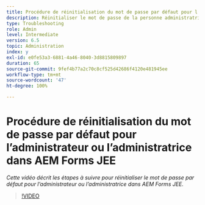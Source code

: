 ```yaml
---
title: Procédure de réinitialisation du mot de passe par défaut pour l’administrateur ou l’administratrice dans AEM Forms JEE
description: Réinitialiser le mot de passe de la personne administratrice à partir du mot de passe par défaut
type: Troubleshooting
role: Admin
level: Intermediate
version: 6.5
topic: Administration
index: y
exl-id: e0fe53a3-6881-4a46-8040-3d8815809897
duration: 65
source-git-commit: 9fef4b77a2c70c8cf525d42686f4120e481945ee
workflow-type: tm+mt
source-wordcount: '47'
ht-degree: 100%

---
```


# Procédure de réinitialisation du mot de passe par défaut pour l’administrateur ou l’administratrice dans AEM Forms JEE

*Cette vidéo décrit les étapes à suivre pour réinitialiser le mot de passe par défaut pour l’administrateur ou l’administratrice dans AEM Forms JEE.*

>[!VIDEO](https://video.tv.adobe.com/v/335541?quality=12&learn=on)
